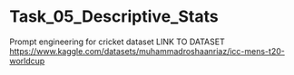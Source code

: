 # Task_05_Descriptive_Stats
Prompt engineering for cricket dataset
LINK TO DATASET
https://www.kaggle.com/datasets/muhammadroshaanriaz/icc-mens-t20-worldcup

